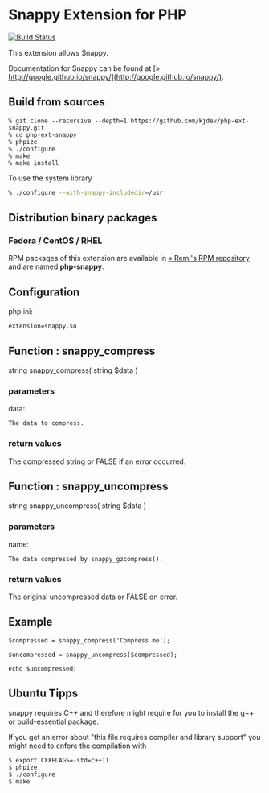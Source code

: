 # Snappy Extension for PHP

[![Build Status](https://secure.travis-ci.org/kjdev/php-ext-snappy.png?branch=master)](http://travis-ci.org/kjdev/php-ext-snappy)

This extension allows Snappy.

Documentation for Snappy can be found at
[» http://google.github.io/snappy/](http://google.github.io/snappy/).

## Build from sources

    % git clone --recursive --depth=1 https://github.com/kjdev/php-ext-snappy.git
    % cd php-ext-snappy
    % phpize
    % ./configure
    % make
    % make install

To use the system library

``` bash
% ./configure --with-snappy-includedir=/usr
```

## Distribution binary packages

### Fedora / CentOS / RHEL

RPM packages of this extension are available in [» Remi's RPM repository](https://rpms.remirepo.net/) and are named **php-snappy**.

## Configuration

php.ini:

    extension=snappy.so

## Function : snappy_compress

string snappy_compress( string $data )

### parameters

data:

    The data to compress.

### return values

The compressed string or FALSE if an error occurred.

## Function : snappy_uncompress

string snappy_uncompress( string $data )

### parameters

name:

    The data compressed by snappy_gzcompress(). 

### return values

The original uncompressed data or FALSE on error.

## Example

    $compressed = snappy_compress('Compress me');

    $uncompressed = snappy_uncompress($compressed);

    echo $uncompressed;

## Ubuntu Tipps

snappy requires C++ and therefore might require for you to install the  g++ or build-essential package. 
    
If you get an error about "this file requires compiler and library support" you might need to enfore the compilation with

    $ export CXXFLAGS=-std=c++11
    $ phpize
    $ ./configure
    $ make

